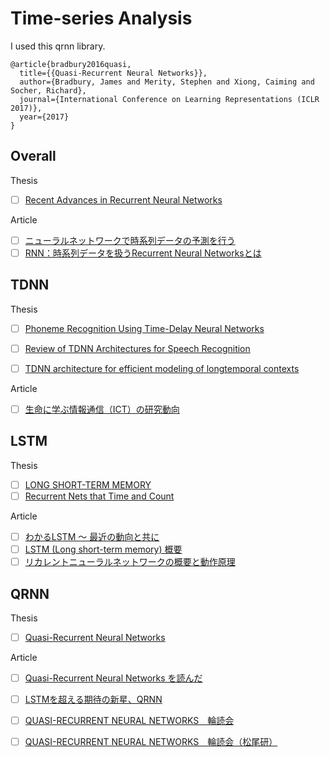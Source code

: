 # Time-series Analysis

I used this qrnn library.
```
@article{bradbury2016quasi,
  title={{Quasi-Recurrent Neural Networks}},
  author={Bradbury, James and Merity, Stephen and Xiong, Caiming and Socher, Richard},
  journal={International Conference on Learning Representations (ICLR 2017)},
  year={2017}
}
```

## Overall
Thesis
- [ ] [Recent Advances in Recurrent Neural Networks](https://arxiv.org/abs/1801.01078)

Article
- [ ] [ニューラルネットワークで時系列データの予測を行う](https://qiita.com/icoxfog417/items/2791ee878deee0d0fd9c)
- [ ] [RNN：時系列データを扱うRecurrent Neural Networksとは](https://deepage.net/deep_learning/2017/05/23/recurrent-neural-networks.html)

## TDNN
Thesis
- [ ] [Phoneme Recognition Using Time-Delay Neural Networks](http://www.cs.toronto.edu/~fritz/absps/waibelTDNN.pdf)
- [ ] [Review of TDNN Architectures for Speech Recognition](http://isl.anthropomatik.kit.edu/pdf/Sugiyama1991.pdf)
- [ ] [TDNN architecture for efficient modeling of longtemporal contexts](http://www.danielpovey.com/files/2015_interspeech_multisplice.pdf)


Article
- [ ] [生命に学ぶ情報通信（ICT）の研究動向](http://www.nict.go.jp/publication/shuppan/kihou-journal/kihou-vol54no4/0201.pdf)

## LSTM
Thesis
- [ ] [LONG SHORT-TERM MEMORY](http://www.bioinf.jku.at/publications/older/2604.pdf)
- [ ] [Recurrent Nets that Time and Count](ftp://ftp.idsia.ch/pub/juergen/TimeCount-IJCNN2000.pdf)

Article
- [ ] [わかるLSTM ～ 最近の動向と共に](https://qiita.com/t_Signull/items/21b82be280b46f467d1b)
- [ ] [LSTM (Long short-term memory) 概要](https://www.slideshare.net/KenjiUrai/kenji-urailstm)
- [ ] [リカレントニューラルネットワークの概要と動作原理](https://wbawakate.jp/data/event/5/rnn.pdf)

## QRNN
Thesis
- [ ] [Quasi-Recurrent Neural Networks](https://arxiv.org/abs/1611.01576)

Article
- [ ] [Quasi-Recurrent Neural Networks を読んだ](http://musyoku.github.io/2017/05/30/Quasi-Recurrent-Neural-Networks/)
- [ ] [LSTMを超える期待の新星、QRNN](https://qiita.com/icoxfog417/items/d77912e10a7c60ae680e)
- [ ] [QUASI-RECURRENT NEURAL NETWORKS　輪読会](https://www.slideshare.net/DeepLearningJP2016/dlquasirecurrent-neural-networks)
- [ ] [QUASI-RECURRENT NEURAL NETWORKS　輪読会（松尾研）](https://www.slideshare.net/DeepLearningJP2016/dlquasirecurrent-neural-networks-75906862)





